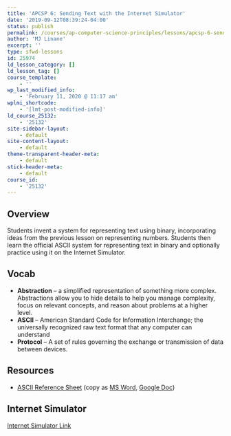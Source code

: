 ```yaml
---
title: 'APCSP 6: Sending Text with the Internet Simulator'
date: '2019-09-12T08:39:24-04:00'
status: publish
permalink: /courses/ap-computer-science-principles/lessons/apcsp-6-sending-text-with-the-internet-simulator
author: 'MJ Linane'
excerpt: ''
type: sfwd-lessons
id: 25974
ld_lesson_category: []
ld_lesson_tag: []
course_template:
    - ''
wp_last_modified_info:
    - 'February 11, 2020 @ 11:17 am'
wplmi_shortcode:
    - '[lmt-post-modified-info]'
ld_course_25132:
    - '25132'
site-sidebar-layout:
    - default
site-content-layout:
    - default
theme-transparent-header-meta:
    - default
stick-header-meta:
    - default
course_id:
    - '25132'
---
```

Overview
--------

Students invent a system for representing text using binary, incorporating ideas from the previous lesson on representing numbers. Students then learn the official ASCII system for representing text in binary and optionally practice using it on the Internet Simulator.

Vocab
-----

- **Abstraction** – a simplified representation of something more complex. Abstractions allow you to hide details to help you manage complexity, focus on relevant concepts, and reason about problems at a higher level.
- **ASCII** – American Standard Code for Information Interchange; the universally recognized raw text format that any computer can understand
- **Protocol** – A set of rules governing the exchange or transmission of data between devices.

Resources
---------

- [ASCII Reference Sheet](https://docs.google.com/document/d/15pgXcGUX7XbAAGBkHfXMMLFwDP5cTKKZ-zFIfFKu9FQ/export?format=pdf) (copy as [MS Word](https://docs.google.com/document/d/15pgXcGUX7XbAAGBkHfXMMLFwDP5cTKKZ-zFIfFKu9FQ/export?format=doc), [Google Doc](https://docs.google.com/document/d/15pgXcGUX7XbAAGBkHfXMMLFwDP5cTKKZ-zFIfFKu9FQ/copy))

Internet Simulator
------------------

[Internet Simulator Link](https://studio.code.org/s/csp1-2019/stage/7/puzzle/2)